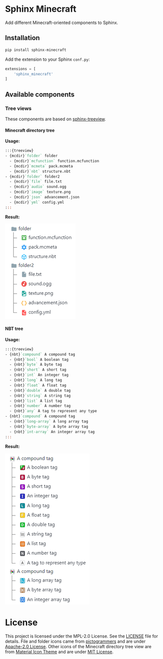 # Sphinx Minecraft

<!-- start-include-here -->

Add different Minecraft-oriented components to Sphinx.

## Installation

```bash
pip install sphinx-minecraft
```

Add the extension to your Sphinx `conf.py`:

```python
extensions = [
    'sphinx_minecraft'
]
```

<!-- end-include-here -->

## Available components

### Tree views

These components are based on [sphinx-treeview](https://github.com/Altearn/Sphinx-Tree-View).

#### Minecraft directory tree
**Usage:**
```rst
:::{treeview}
- {mcdir}`folder` folder
  - {mcdir}`mcfunction` function.mcfunction
  - {mcdir}`mcmeta` pack.mcmeta
  - {mcdir}`nbt` structure.nbt
- {mcdir}`folder` folder2
  - {mcdir}`file` file.txt
  - {mcdir}`audio` sound.ogg
  - {mcdir}`image` texture.png
  - {mcdir}`json` advancement.json
  - {mcdir}`yml` config.yml
:::
```
**Result:**

![Minecraft directory tree](https://raw.githubusercontent.com/Gunivers/Sphinx-Minecraft/main/docs/_static/mcdir.png)

#### NBT tree
**Usage:**
```rst
:::{treeview}
- {nbt}`compound` A compound tag
  - {nbt}`bool` A boolean tag
  - {nbt}`byte` A byte tag
  - {nbt}`short` A short tag
  - {nbt}`int` An integer tag
  - {nbt}`long` A long tag
  - {nbt}`float` A float tag
  - {nbt}`double` A double tag
  - {nbt}`string` A string tag
  - {nbt}`list` A list tag
  - {nbt}`number` A number tag
  - {nbt}`any` A tag to represent any type
- {nbt}`compound` A compound tag
  - {nbt}`long-array` A long array tag
  - {nbt}`byte-array` A byte array tag
  - {nbt}`int-array` An integer array tag
:::
```
**Result:**

![Minecraft NBT tree](https://raw.githubusercontent.com/Gunivers/Sphinx-Minecraft/main/docs/_static/nbt.png)

# License

This project is licensed under the MPL-2.0 License. See the [LICENSE](LICENSE) file for details.
File and folder icons came from [pictogrammers](https://pictogrammers.com/library/mdi/) and are under [Apache-2.0 License](https://pictogrammers.com/docs/general/license/).
Other icons of the Minecraft directory tree view are from [Material Icon Theme](https://github.com/material-extensions/vscode-material-icon-theme) and are under [MIT License](https://github.com/material-extensions/vscode-material-icon-theme/blob/main/LICENSE).

